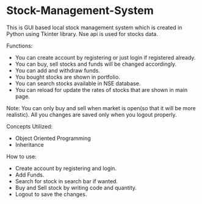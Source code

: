 # Stock-Management-System
This is GUI based local stock management system which is created in Python using Tkinter library.
Nse api is used for stocks data.

Functions:
  - You can create account by registering or just login if registered already.
  - You can buy, sell stocks and funds will be changed accordingly.
  - You can add and withdraw funds.
  - You bought stocks are shown in portfolio.
  - You can search stocks available in NSE database.
  - You can reload for update the rates of stocks that are shown in main page.
  
Note: You can only buy and sell when market is open(so that it will be more realistic).
      All you changes are saved only when you logout properly.

Concepts Utilized:
  - Object Oriented Programming
  - Inheritance
  
How to use:
  - Create account by registering and login.
  - Add Funds.
  - Search for stock in search bar if wanted.
  - Buy and Sell stock by writing code and quantity.
  - Logout to save the changes.
  
   
  

